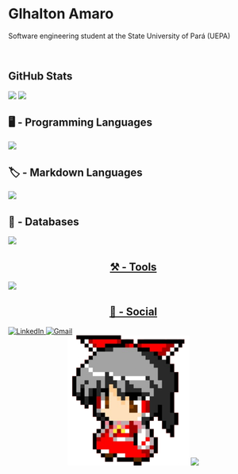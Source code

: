 <!--TITLE-->
<div align="left">
  <h1>Glhalton Amaro</h1>
  <p>
    Software engineering student at the State University of Pará (UEPA)
  </p>
  <br>
</div>


<!--CARDS-->
<div align="left">
  <h2>GitHub Stats</h2>
  <img src="https://github-readme-stats.vercel.app/api?username=glhalton&hide_title=false&hide_rank=false&show_icons=true&include_all_commits=true&count_private=true&disable_animations=false&card_width=370&theme=catppuccin_mocha&locale=en&hide_border=false"       height="185" />
  <img src="https://github-readme-stats.vercel.app/api/top-langs?username=glhalton&locale=en&hide_title=false&layout=compact&card_width=370&langs_count=8&theme=catppuccin_mocha&hide_border=false" height="185" />
  <br>
</div>


<!--Programming Languages-->
<div align="left">
  <h2>🖥️ - Programming Languages</h2>
  <a href="https://skillicons.dev" align="center">
  <img src="https://skillicons.dev/icons?i=javascript,typescript&theme=dark" />
</a>
</div>

<!--Markdown Languages-->
<div align="left">
  <h2>🏷️ - Markdown Languages</h2>
  <img src="https://skillicons.dev/icons?i=html,css&theme=dark" />
</div>

<!--Databases-->
<div align="left">
  <h2>🧾 - Databases</h2>
  <a href="https://skillicons.dev" align="center">
  <img src="https://skillicons.dev/icons?i=mysql,postgres&theme=dark" >
</div>


<!--Tools-->
<div align="left">
  <h2>⚒️ - Tools</h2>
  <a href="https://skillicons.dev" align="center">
  <img src="https://skillicons.dev/icons?i=git,prisma,nodejs,docker,notion,obsidian,vscode,mint,windows&theme=dark"/>
</div>

<!--Social-->
<div align="left">
  <h2>🔗 - Social</h2>
  <a href="https://www.linkedin.com/in/glhalton-amaro/" target="_blank">
    <img src="https://img.shields.io/static/v1?message=LinkedIn&logo=linkedin&label=&color=0077B5&logoColor=white&style=flat" height="30" alt="LinkedIn"/>
  </a>
    <a href="mailto:glhaltonsousa1703@gmail.com" target="_blank">
    <img src="https://img.shields.io/static/v1?message=Gmail&logo=gmail&label=&color=FF4343&logoColor=white&style=flat" height="30" alt="Gmail"/>
  </a>
</div>

<!--Reimu and Marisa-->
<div align="center">
  <img src="Img/ReimuPixel2.png" width="245">
  <img src="Img/MarisaPixel.ico">
</div>



